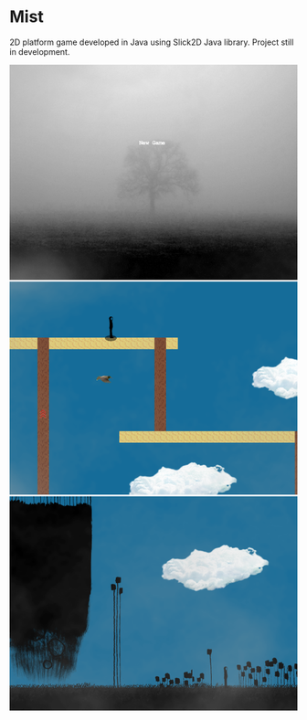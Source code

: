 # Mist
2D platform game developed in Java using Slick2D Java library.
Project still in development.

![Alt text](demoMenu.PNG?raw=true "Title")
![Alt text](demoWolrd1.PNG?raw=true "Title")
![Alt text](blackWorld.PNG?raw=true "Title")
